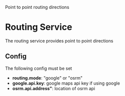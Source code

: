 Point to point routing directions

# Routing Service

The routing service provides point to point directions

## Config

The following config must be set

- **routing.mode**: "google" or "osrm"
- **google.api.key**: google maps api key if using google
- **osrm.api.address"**: location of osrm api
